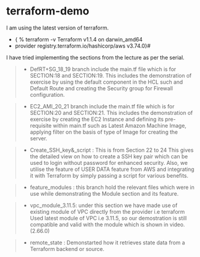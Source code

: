 # terraform-demo

I am using the latest version of terraform.

+ { % terraform -v
Terraform v1.1.4
on darwin_amd64
+ provider registry.terraform.io/hashicorp/aws v3.74.0}#

I have tried implementing the sections from the lecture as per the serial.

> + DefRT+SG_18_19 branch include the main.tf file which is for SECTION:18 and SECTION:19.
  This includes the demonstration of exercise by using the default component in the HCL such and Default Route and creating the Security group for Firewall         configuration.
  
> + EC2_AMI_20_21   branch include the main.tf file which is for SECTION:20 and SECTION:21.
  This includes the demonstration of exercise by creating the EC2 Instance and defining its pre-requisite within main.tf such as Latest Amazon Machine Image, applying filter on the basis of type of Image for creating the server.
  
> + Create_SSH_key&_script  : This is from Section 22 to 24
  This gives the detailed view on how to create a SSH key pair which can be used to login without password for enhanced security. Also, we utilise the feature of USER DATA feature from AWS and integrating it with Terraform by simply passing a script for various benefits.
  
> + feature_modules : this branch hold the relevant files which were in use while demonstrating the Module section and its feature.

> + vpc_module_3.11.5: under this section we have made use of existing module of VPC directly from the provider i.e terraform
Used latest module of VPC i.e 3.11.5, so our demostration is still compatible and valid with the module which is shown in video. (2.66.0)

> + remote_state : Demonstarted how it retrieves state data from a Terraform backend or source. 

